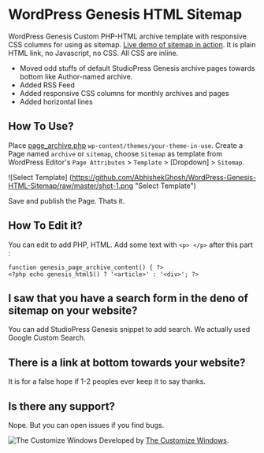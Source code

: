 # WordPress Genesis HTML Sitemap

WordPress Genesis Custom PHP-HTML archive template with responsive CSS columns for using as sitemap. [Live demo of sitemap in action](https://thecustomizewindows.com/sitemap/). It is plain HTML link, no Javascript, no CSS. All CSS are inline.

+ Moved odd stuffs of default StudioPress Genesis archive pages towards bottom like Author-named archive.
+ Added RSS Feed
+ Added responsive CSS columns for monthly archives and pages
+ Added horizontal lines

## How To Use?

Place [page_archive.php](https://github.com/AbhishekGhosh/WordPress-Genesis-HTML-Sitemap/blob/master/page_archive.php) `wp-content/themes/your-theme-in-use`. Create a Page named `archive` or `sitemap`, choose `Sitemap` as template from WordPress Editor's `Page Attributes` > `Template` > [Dropdown] > `Sitemap`. 

![Select Template] (https://github.com/AbhishekGhosh/WordPress-Genesis-HTML-Sitemap/raw/master/shot-1.png "Select Template")

Save and publish the Page. Thats it.

## How To Edit it?

You can edit to add PHP, HTML. Add some text with `<p> </p>` after this part :

    function genesis_page_archive_content() { ?>
    <?php echo genesis_html5() ? '<article>' : '<div>'; ?>

## I saw that you have a search form in the deno of sitemap on your website?

You can add StudioPress Genesis snippet to add search. We actually used Google Custom Search.

## There is a link at bottom towards your website?

It is for a false hope if 1-2 peoples ever keep it to say thanks. 

## Is there any support?

Nope. But you can open issues if you find bugs.


![The Customize Windows](https://thecustomizewindows.com/favicon.ico "The Customize Windows") 
Developed by [The Customize Windows](https://thecustomizewindows.com). 

